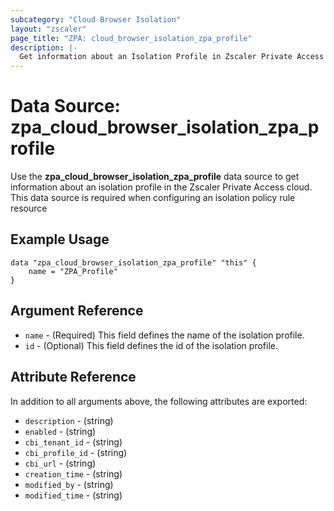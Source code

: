```yaml
---
subcategory: "Cloud Browser Isolation"
layout: "zscaler"
page_title: "ZPA: cloud_browser_isolation_zpa_profile"
description: |-
  Get information about an Isolation Profile in Zscaler Private Access cloud.
---
```


# Data Source: zpa_cloud_browser_isolation_zpa_profile

Use the **zpa_cloud_browser_isolation_zpa_profile** data source to get information about an isolation profile in the Zscaler Private Access cloud. This data source is required when configuring an isolation policy rule resource

## Example Usage

```hcl
data "zpa_cloud_browser_isolation_zpa_profile" "this" {
    name = "ZPA_Profile"
}
```

## Argument Reference

* `name` - (Required) This field defines the name of the isolation profile.
* `id` - (Optional) This field defines the id of the isolation profile.

## Attribute Reference

In addition to all arguments above, the following attributes are exported:

* `description` - (string)
* `enabled` - (string)
* `cbi_tenant_id` - (string)
* `cbi_profile_id` - (string)
* `cbi_url` - (string)
* `creation_time` - (string)
* `modified_by` - (string)
* `modified_time` - (string)
